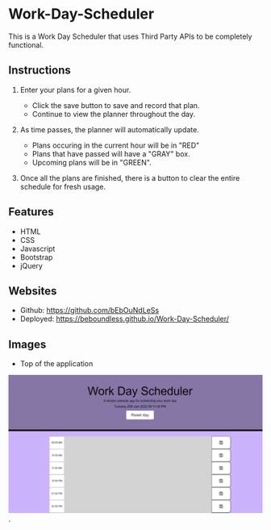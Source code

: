 # Work-Day-Scheduler

This is a Work Day Scheduler that uses Third Party APIs to be completely functional. 

## Instructions
1. Enter your plans for a given hour. 
    * Click the save button to save and record that plan.
    * Continue to view the planner throughout the day.

2. As time passes, the planner will automatically update.
    * Plans occuring in the current hour will be in "RED" 
    * Plans that have passed will have a "GRAY" box.
    * Upcoming plans will be in "GREEN". 

3. Once all the plans are finished, there is a button to clear the entire schedule for       fresh usage.

## Features
* HTML
* CSS
* Javascript 
* Bootstrap
* jQuery

## Websites
* Github: https://github.com/bEbOuNdLeSs
* Deployed: https://beboundless.github.io/Work-Day-Scheduler/ 

## Images
* Top of the application

![Header](/Demo/Top.PNG).